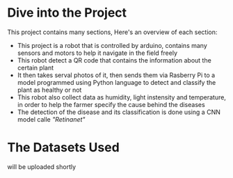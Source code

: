 # Dive into the Project
This project contains many sections, Here's an overview of each section:
* This project is a robot that is controlled by arduino, contains many sensors and motors to help it navigate in the field freely
* This robot detect a QR code that contains the information about the certain plant
* It then takes serval photos of it, then sends them via Rasberry Pi to a model programmed using Python language to detect and classify the plant as healthy or not
* This robot also collect data as humidity, light instensity and temperature, in order to help the farmer specify the cause behind the diseases
* The detection of the disease and its classification is done using a CNN model calle *"Retinanet"* 
# The Datasets Used
will be uploaded shortly
